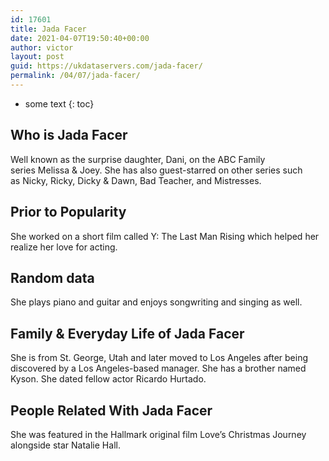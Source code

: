 ```yaml
---
id: 17601
title: Jada Facer
date: 2021-04-07T19:50:40+00:00
author: victor
layout: post
guid: https://ukdataservers.com/jada-facer/
permalink: /04/07/jada-facer/
---
```


* some text
{: toc}


## Who is Jada Facer



Well known as the surprise daughter, Dani, on the ABC Family series Melissa & Joey. She has also guest-starred on other series such as Nicky, Ricky, Dicky & Dawn, Bad Teacher, and Mistresses. 

                
                
                
## Prior to Popularity



She worked on a short film called Y: The Last Man Rising which helped her realize her love for acting. 

                
                
                
## Random data



She plays piano and guitar and enjoys songwriting and singing as well. 

                
                
                
## Family & Everyday Life of Jada Facer



She is from St. George, Utah and later moved to Los Angeles after being discovered by a Los Angeles-based manager. She has a brother named Kyson. She dated fellow actor Ricardo Hurtado.

                
                
                
## People Related With Jada Facer



She was featured in the Hallmark original film Love&#8217;s Christmas Journey alongside star Natalie Hall. 

                
              
            
          
          
          